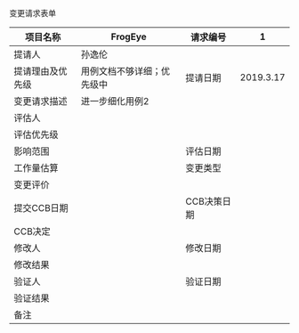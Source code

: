 变更请求表单



| 项目名称         | FrogEye                    | 请求编号    | 1         |
| ---------------- | -------------------------- | ----------- | --------- |
| 提请人           | 孙逸伦                     |             |           |
| 提请理由及优先级 | 用例文档不够详细；优先级中 | 提请日期    | 2019.3.17 |
| 变更请求描述     | 进一步细化用例2            |             |           |
| 评估人           |                            |             |           |
| 评估优先级       |                            |             |           |
| 影响范围         |                            | 评估日期    |           |
| 工作量估算       |                            | 变更类型    |           |
| 变更评价         |                            |             |           |
| 提交CCB日期      |                            | CCB决策日期 |           |
| CCB决定          |                            |             |           |
| 修改人           |                            | 修改日期    |           |
| 修改结果         |                            |             |           |
| 验证人           |                            | 验证日期    |           |
| 验证结果         |                            |             |           |
| 备注             |                            |             |           |

